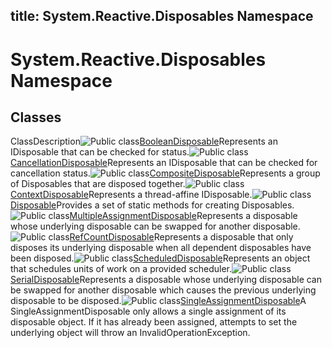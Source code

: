 title: System.Reactive.Disposables Namespace
---
# System.Reactive.Disposables Namespace

## Classes

ClassDescription![Public class](https://reactiveui.net/assets/img/Hh212009.pubclass(en-us,VS.103).gif "Public class")[BooleanDisposable](../BooleanDisposable/BooleanDisposable.md)Represents an IDisposable that can be checked for status.![Public class](https://reactiveui.net/assets/img/Hh212009.pubclass(en-us,VS.103).gif "Public class")[CancellationDisposable](../CancellationDisposable/CancellationDisposable.md)Represents an IDisposable that can be checked for cancellation status.![Public class](https://reactiveui.net/assets/img/Hh212009.pubclass(en-us,VS.103).gif "Public class")[CompositeDisposable](../CompositeDisposable/CompositeDisposable.md)Represents a group of Disposables that are disposed together.![Public class](https://reactiveui.net/assets/img/Hh212009.pubclass(en-us,VS.103).gif "Public class")[ContextDisposable](../ContextDisposable/ContextDisposable.md)Represents a thread-affine IDisposable.![Public class](https://reactiveui.net/assets/img/Hh212009.pubclass(en-us,VS.103).gif "Public class")[Disposable](../Disposable/Disposable.md)Provides a set of static methods for creating Disposables.![Public class](https://reactiveui.net/assets/img/Hh212009.pubclass(en-us,VS.103).gif "Public class")[MultipleAssignmentDisposable](../MultipleAssignmentDisposable/MultipleAssignmentDisposable.md)Represents a disposable whose underlying disposable can be swapped for another disposable.![Public class](https://reactiveui.net/assets/img/Hh212009.pubclass(en-us,VS.103).gif "Public class")[RefCountDisposable](../RefCountDisposable/RefCountDisposable.md)Represents a disposable that only disposes its underlying disposable when all dependent disposables have been disposed.![Public class](https://reactiveui.net/assets/img/Hh212009.pubclass(en-us,VS.103).gif "Public class")[ScheduledDisposable](../ScheduledDisposable/ScheduledDisposable.md)Represents an object that schedules units of work on a provided scheduler.![Public class](https://reactiveui.net/assets/img/Hh212009.pubclass(en-us,VS.103).gif "Public class")[SerialDisposable](../SerialDisposable/SerialDisposable.md)Represents a disposable whose underlying disposable can be swapped for another disposable which causes the previous underlying disposable to be disposed.![Public class](https://reactiveui.net/assets/img/Hh212009.pubclass(en-us,VS.103).gif "Public class")[SingleAssignmentDisposable](../SingleAssignmentDisposable/SingleAssignmentDisposable.md)A SingleAssignmentDisposable only allows a single assignment of its disposable object. If it has already been assigned, attempts to set the underlying object will throw an InvalidOperationException.
